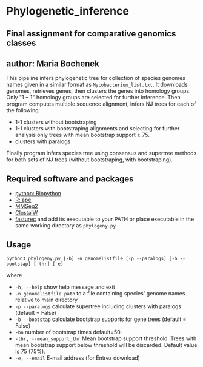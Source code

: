 # Phylogenetic_inference

## Final assignment for comparative genomics classes
## author: Maria Bochenek

This pipeline infers phylogenetic tree for collection of species genomes names given in a similar format as `Mycobacterium_list.txt`. It downloads genomes, retrieves genes, then clusters the genes into homology groups. Only "$1-1$" homology groups are selected for further inference. Then program computes multiple sequence alignment, infers NJ trees for each of the following: 
* 1-1 clusters without bootstraping
* 1-1 clusters with bootstraping alignments and selecting for further analysis only trees with mean bootstrap support $\geq$ 75.
* clusters with paralogs 

Finally program infers species tree using consensus and supertree methods for both sets of NJ trees (without bootstraping, with bootstraping).

## Required software and packages

* [python: Biopython](https://biopython.org/)
* [R: ape](https://cran.r-project.org/web/packages/ape/index.html)
* [MMSeq2](https://github.com/soedinglab/MMseqs2)
* [ClustalW](http://www.clustal.org/clustal2/)
* [fasturec](http://bioputer.mimuw.edu.pl/gorecki/fasturec/) and add its executable to your PATH or place executable in the same working directory as `phylogeny.py`

## Usage
`python3 phylogeny.py [-h] -n genomelistfile [-p --paralogs] [-b --bootstap] [-thr] [-e]`

where
* `-h, --help` show help message and exit
* `-n genomelistfile path` to a file containing species' genome names relative to main directory
* `-p --paralogs` calculate supertree including clusters with paralogs (default = False)
* `-b --bootstap` calculate bootstrap supports for gene trees (default = False)
* `-bn` number of bootstrap times default=50.
* `-thr, --mean_support_thr` Mean bootstrap support threshold. Trees with mean bootstrap support below threshold will be discarded. Default value is 75 (75%).
* `-e, --email` E-mail address (for Entrez download)
